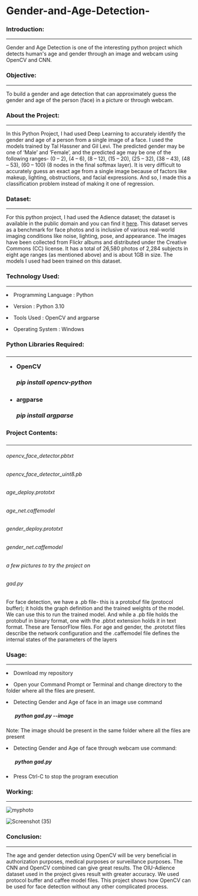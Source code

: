 # Gender-and-Age-Detection-

<h3>Introduction:</h3><hr>
Gender and Age Detection is one of the interesting python project which detects human's age and gender through an image and webcam using OpenCV and CNN.

<h3>Objective:</h3><hr>

To build a gender and age detection that can approximately guess the gender and age of the person (face) in a picture or through webcam.

<h3>About the Project:</h3><hr>

In this Python Project, I had used Deep Learning to accurately identify the gender and age of a person from a single image of a face. I used the models trained by Tal Hassner and Gil Levi. The predicted gender may be one of ‘Male’ and ‘Female’, and the predicted age may be one of the following ranges- (0 – 2), (4 – 6), (8 – 12), (15 – 20), (25 – 32), (38 – 43), (48 – 53), (60 – 100) (8 nodes in the final softmax layer). It is very difficult to accurately guess an exact age from a single image because of factors like makeup, lighting, obstructions, and facial expressions. And so, I made this a classification problem instead of making it one of regression.

<h3>Dataset:</h3><hr>

For this python project, I had used the Adience dataset; the dataset is available in the public domain and you can find it <a href = "https://www.kaggle.com/datasets/ttungl/adience-benchmark-gender-and-age-classification">here</a>. This dataset serves as a benchmark for face photos and is inclusive of various real-world imaging conditions like noise, lighting, pose, and appearance. The images have been collected from Flickr albums and distributed under the Creative Commons (CC) license. It has a total of 26,580 photos of 2,284 subjects in eight age ranges (as mentioned above) and is about 1GB in size. The models I used had been trained on this dataset.

<h3>Technology Used:</h3><hr>

<p><li>Programming Language : Python</li></p>
<p><li>Version : Python 3.10</li></p> 
<p><li>Tools Used :  OpenCV and argparse</li></p>
<p><li>Operating System : Windows</li></p> 


<h3>Python Libraries Required:<h3><hr>

<ul>
<li>OpenCV</li>
<h5>pip install opencv-python</h5>
</ul>

<ul>
<li>argparse</li>
<h5>pip install argparse</h5>
</ul>

<h3>Project Contents:<h3><hr>

<h6>opencv_face_detector.pbtxt</h6>
<h6>opencv_face_detector_uint8.pb</h6>
<h6>age_deploy.prototxt</h6>
<h6>age_net.caffemodel</h6>
<h6>gender_deploy.prototxt</h6>
<h6>gender_net.caffemodel</h6>
<h6>a few pictures to try the project on</h6>
<h6>gad.py</h6>

For face detection, we have a .pb file- this is a protobuf file (protocol buffer); it holds the graph definition and the trained weights of the model. We can use this to run the trained model. And while a .pb file holds the protobuf in binary format, one with the .pbtxt extension holds it in text format. These are TensorFlow files. For age and gender, the .prototxt files describe the network configuration and the .caffemodel file defines the internal states of the parameters of the layers

<h3>Usage:</h3><hr>

<p><li>Download my repository</li></p>
<p><li>Open your Command Prompt or Terminal and change directory to the folder where all the files are present.</li></p>
<p><li>Detecting Gender and Age of face in an image use command</li></p>
<ul>
<h5><b>python gad.py --image <image-name></b></h5>
</ul>

Note: The image should be present in the same folder where all the files are present

<p><li>Detecting Gender and Age of face through webcam use command:</li></p>
<ul>
<h5><b>python gad.py</b></h5>
</ul>
<p><li>Press Ctrl-C to stop the program execution</li></p>

<h3>Working:</h3><hr>


![myphoto](https://github.com/Praveen-ASE/Gender-and-Age-Detection-/assets/148997369/e9048a0a-a9bd-4ec8-af6b-1b8f48f5d611)




![Screenshot (35)](https://github.com/Praveen-ASE/Gender-and-Age-Detection-/assets/148997369/d49558fe-1d26-4478-909f-560c730c9435)


<h3>Conclusion:</h3><hr>

The age and gender detection using OpenCV will be very beneficial in authorization purposes, medical purposes or surveillance purposes. The CNN and OpenCV combined can give great results. The OIU-Adience dataset used in the project gives result with greater accuracy. We used protocol buffer and  caffee  model files. This project shows how OpenCV can be used for face detection without any other complicated process.



